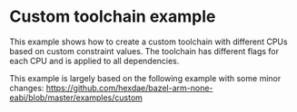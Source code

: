 # Custom toolchain example

This example shows how to create a custom toolchain with different CPUs based
on custom constraint values. The toolchain has different flags for each CPU and
is applied to all dependencies.

This example is largely based on the following example with some minor changes:
https://github.com/hexdae/bazel-arm-none-eabi/blob/master/examples/custom
